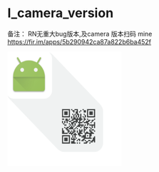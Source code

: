 # I_camera_version
备注： RN无重大bug版本,及camera 版本扫码
mine https://fir.im/apps/5b290942ca87a822b6ba452f

<img src="https://github.com/841660202/I_camera_version/blob/master/src/img/qr.png?raw=true" width=256 height=256 />

